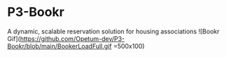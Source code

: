 # P3-Bookr
A dynamic, scalable reservation solution for housing associations
![Bookr Gif](https://github.com/Opetum-dev/P3-Bookr/blob/main/BookerLoadFull.gif =500x100)
